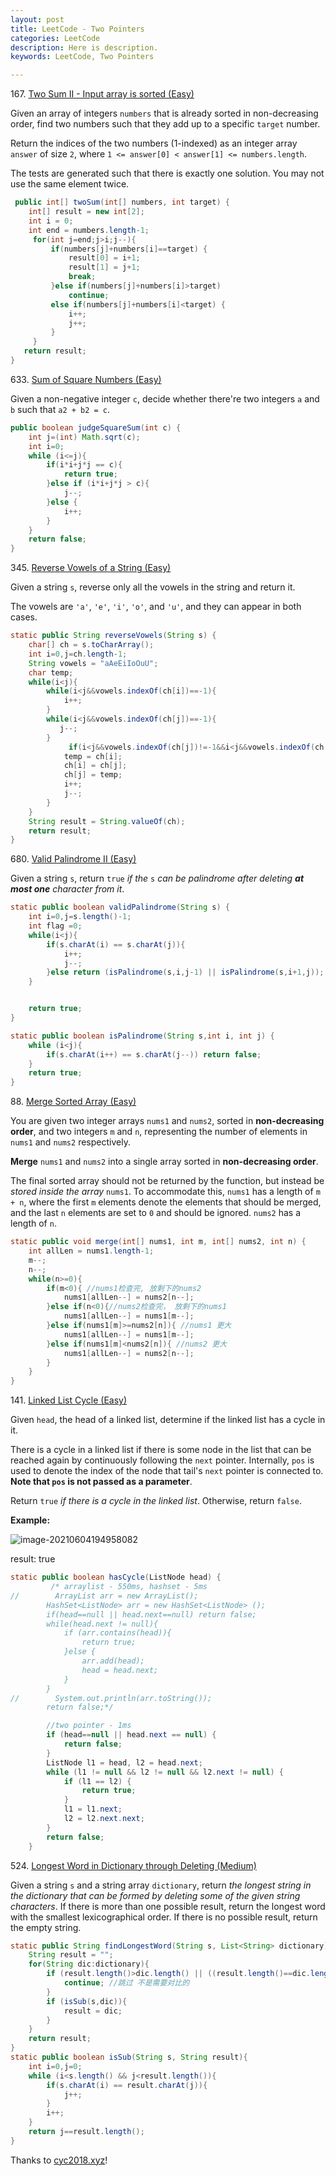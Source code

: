 ```yaml
---
layout: post
title: LeetCode - Two Pointers 
categories: LeetCode
description: Here is description.
keywords: LeetCode, Two Pointers

---
```




167\. [Two Sum II - Input array is sorted (Easy)](https://leetcode.com/problems/two-sum-ii-input-array-is-sorted/description/)

Given an array of integers `numbers` that is already sorted in non-decreasing order, find two numbers such that they add up to a specific `target` number.

Return the indices of the two numbers (1-indexed) as an integer array `answer` of size `2`, where `1 <= answer[0] < answer[1] <= numbers.length`.

The tests are generated such that there is exactly one solution. You may not use the same element twice.

```java
 public int[] twoSum(int[] numbers, int target) {
    int[] result = new int[2];
    int i = 0;
    int end = numbers.length-1;
     for(int j=end;j>i;j--){
         if(numbers[j]+numbers[i]==target) {
             result[0] = i+1;
             result[1] = j+1;
             break;
         }else if(numbers[j]+numbers[i]>target)
             continue;
         else if(numbers[j]+numbers[i]<target) {
             i++;
             j++;
         }
     }
   return result;
}
```

633\. [Sum of Square Numbers (Easy)](https://leetcode.com/problems/sum-of-square-numbers/description/)

Given a non-negative integer `c`, decide whether there're two integers `a` and `b` such that `a2 + b2 = c`.

```java
public boolean judgeSquareSum(int c) {
    int j=(int) Math.sqrt(c);
    int i=0;
    while (i<=j){
        if(i*i+j*j == c){
            return true;
        }else if (i*i+j*j > c){
            j--;
        }else {
            i++;
        }
    }
    return false;
}
```


345\. [Reverse Vowels of a String (Easy)](https://leetcode.com/problems/reverse-vowels-of-a-string/description/)

Given a string `s`, reverse only all the vowels in the string and return it.

The vowels are `'a'`, `'e'`, `'i'`, `'o'`, and `'u'`, and they can appear in both cases.

```java
static public String reverseVowels(String s) {
    char[] ch = s.toCharArray();
    int i=0,j=ch.length-1;
    String vowels = "aAeEiIoOuU";
    char temp;
    while(i<j){
        while(i<j&&vowels.indexOf(ch[i])==-1){
            i++;
        }
        while(i<j&&vowels.indexOf(ch[j])==-1){
           j--;
        }
   		     if(i<j&&vowels.indexOf(ch[j])!=-1&&i<j&&vowels.indexOf(ch[i])!=-1) {
            temp = ch[i];
            ch[i] = ch[j];
            ch[j] = temp;
            i++;
            j--;
        }
    }
    String result = String.valueOf(ch);
    return result;
}
```



680\. [Valid Palindrome II (Easy)](https://leetcode.com/problems/valid-palindrome-ii/description/)

Given a string `s`, return `true` *if the* `s` *can be palindrome after deleting **at most one** character from it*.

```java
static public boolean validPalindrome(String s) {
    int i=0,j=s.length()-1;
    int flag =0;
    while(i<j){
        if(s.charAt(i) == s.charAt(j)){
            i++;
            j--;
        }else return (isPalindrome(s,i,j-1) || isPalindrome(s,i+1,j));
    }


    return true;
}

static public boolean isPalindrome(String s,int i, int j) {
    while (i<j){
        if(s.charAt(i++) == s.charAt(j--)) return false;
    }
    return true;
}
```



88\. [Merge Sorted Array (Easy)](https://leetcode.com/problems/merge-sorted-array/description/)

You are given two integer arrays `nums1` and `nums2`, sorted in **non-decreasing order**, and two integers `m` and `n`, representing the number of elements in `nums1` and `nums2` respectively.

**Merge** `nums1` and `nums2` into a single array sorted in **non-decreasing order**.

The final sorted array should not be returned by the function, but instead be *stored inside the array* `nums1`. To accommodate this, `nums1` has a length of `m + n`, where the first `m` elements denote the elements that should be merged, and the last `n` elements are set to `0` and should be ignored. `nums2` has a length of `n`.

```java
static public void merge(int[] nums1, int m, int[] nums2, int n) {
    int allLen = nums1.length-1;
    m--;
    n--;
    while(n>=0){
        if(m<0){ //nums1检查完, 放剩下的nums2
            nums1[allLen--] = nums2[n--];
        }else if(n<0){//nums2检查完， 放剩下的nums1
            nums1[allLen--] = nums1[m--];
        }else if(nums1[m]>=nums2[n]){ //nums1 更大
            nums1[allLen--] = nums1[m--];
        }else if(nums1[m]<nums2[n]){ //nums2 更大
            nums1[allLen--] = nums2[n--];
        }
    }
}
```

141\. [Linked List Cycle (Easy)](https://leetcode.com/problems/linked-list-cycle/description/)

Given `head`, the head of a linked list, determine if the linked list has a cycle in it.

There is a cycle in a linked list if there is some node in the list that can be reached again by continuously following the `next` pointer. Internally, `pos` is used to denote the index of the node that tail's `next` pointer is connected to. **Note that `pos` is not passed as a parameter**.

Return `true` *if there is a cycle in the linked list*. Otherwise, return `false`.

**Example:**

![image-20210604194958082](C:\Users\sdzy9\AppData\Roaming\Typora\typora-user-images\image-20210604194958082.png)

result: true

```java
static public boolean hasCycle(ListNode head) {
         /* arraylist - 550ms, hashset - 5ms
//        ArrayList arr = new ArrayList();
        HashSet<ListNode> arr = new HashSet<ListNode> ();
        if(head==null || head.next==null) return false;
        while(head.next != null){
            if (arr.contains(head)){
                return true;
            }else {
                arr.add(head);
                head = head.next;
            }
        }
//        System.out.println(arr.toString());
        return false;*/

        //two pointer - 1ms
        if (head==null || head.next == null) {
            return false;
        }
        ListNode l1 = head, l2 = head.next;
        while (l1 != null && l2 != null && l2.next != null) {
            if (l1 == l2) {
                return true;
            }
            l1 = l1.next;
            l2 = l2.next.next;
        }
        return false;
    }
```

524\. [Longest Word in Dictionary through Deleting (Medium)](https://leetcode.com/problems/longest-word-in-dictionary-through-deleting/description/)

Given a string `s` and a string array `dictionary`, return *the longest string in the dictionary that can be formed by deleting some of the given string characters*. If there is more than one possible result, return the longest word with the smallest lexicographical order. If there is no possible result, return the empty string.

```java
static public String findLongestWord(String s, List<String> dictionary) {
    String result = "";
    for(String dic:dictionary){
        if (result.length()>dic.length() || ((result.length()==dic.length())&&(result.compareTo(dic))<0)){
            continue; //跳过 不是需要对比的
        }
        if (isSub(s,dic)){
            result = dic;
        }
    }
    return result;
}
static public boolean isSub(String s, String result){
    int i=0,j=0;
    while (i<s.length() && j<result.length()){
        if(s.charAt(i) == result.charAt(j)){
            j++;
        }
        i++;
    }
    return j==result.length();
}
```

Thanks to [cyc2018.xyz](http://www.cyc2018.xyz/)!

